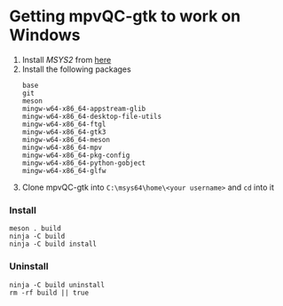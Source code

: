 # Getting mpvQC-gtk to work on Windows

<!-- https://www.gtk.org/docs/installations/windows#using-gtk-from-msys2-packages -->

1. Install *MSYS2* from [here](https://www.msys2.org/)
1. Install the following packages
    ```
    base
    git
    meson
    mingw-w64-x86_64-appstream-glib
    mingw-w64-x86_64-desktop-file-utils
    mingw-w64-x86_64-ftgl
    mingw-w64-x86_64-gtk3
    mingw-w64-x86_64-meson
    mingw-w64-x86_64-mpv
    mingw-w64-x86_64-pkg-config
    mingw-w64-x86_64-python-gobject
    mingw-w64-x86_64-glfw
    ```
1. Clone mpvQC-gtk into `C:\msys64\home\<your username>` and `cd` into it

### Install
```
meson . build
ninja -C build
ninja -C build install
```

### Uninstall
```
ninja -C build uninstall
rm -rf build || true
```
